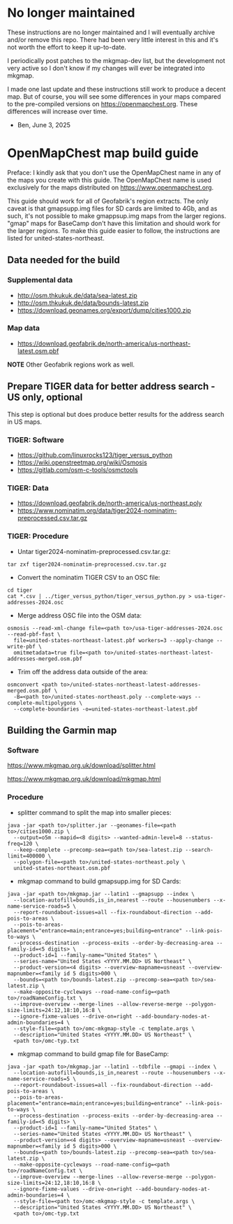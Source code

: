 # No longer maintained

These instructions are no longer maintained and I will eventually archive and/or remove this repo.
There had been very little interest in this and it's not worth the effort to keep it up-to-date.

I periodically post patches to the mkgmap-dev list, but the development not very active so I don't know if my changes
will ever be integrated into mkgmap.

I made one last update and these instructions still work to produce a decent map. But of course, 
you will see some differences in your maps compared to the pre-compiled versions on https://openmapchest.org. These differences will
increase over time.

- Ben, June 3, 2025

# OpenMapChest map build guide

Preface: I kindly ask that you don't use the OpenMapChest name in any of the maps you create with this guide. The OpenMapChest name is used exclusively for the maps distributed on https://www.openmapchest.org.

This guide should work for all of Geofabrik's region extracts. The only caveat is that
gmapsupp.img files for SD cards are limited to 4Gb, and as such, it's not possible to
make gmappsup.img maps from the larger regions. "gmap" maps for BaseCamp don't have this
limitation and should work for the larger regions. To make this guide easier to follow,
the instructions are listed for united-states-northeast.

## Data needed for the build

### Supplemental data
* http://osm.thkukuk.de/data/sea-latest.zip
* http://osm.thkukuk.de/data/bounds-latest.zip
* https://download.geonames.org/export/dump/cities1000.zip

### Map data
* https://download.geofabrik.de/north-america/us-northeast-latest.osm.pbf

**NOTE** Other Geofabrik regions work as well.

## Prepare TIGER data for better address search - US only, optional

This step is optional but does produce better results for the address search in US maps.

### TIGER: Software
* https://github.com/linuxrocks123/tiger_versus_python
* https://wiki.openstreetmap.org/wiki/Osmosis
* https://gitlab.com/osm-c-tools/osmctools

### TIGER: Data
* https://download.geofabrik.de/north-america/us-northeast.poly
* https://www.nominatim.org/data/tiger2024-nominatim-preprocessed.csv.tar.gz

### TIGER: Procedure
* Untar tiger2024-nominatim-preprocessed.csv.tar.gz:
```
tar zxf tiger2024-nominatim-preprocessed.csv.tar.gz
```

* Convert the nominatim TIGER CSV to an OSC file:
```
cd tiger
cat *.csv | ../tiger_versus_python/tiger_versus_python.py > usa-tiger-addresses-2024.osc
```

* Merge address OSC file into the OSM data:
```
osmosis --read-xml-change file=<path to>/usa-tiger-addresses-2024.osc --read-pbf-fast \
  file=united-states-northeast-latest.pbf workers=3 --apply-change --write-pbf \
  omitmetadata=true file=<path to>/united-states-northeast-latest-addresses-merged.osm.pbf
```

* Trim off the address data outside of the area:
```
osmconvert <path to>/united-states-northeast-latest-addresses-merged.osm.pbf \
  -B=<path to>/united-states-northeast.poly --complete-ways --complete-multipolygons \
  --complete-boundaries -o=united-states-northeast-latest.pbf
```

## Building the Garmin map

### Software

https://www.mkgmap.org.uk/download/splitter.html

https://www.mkgmap.org.uk/download/mkgmap.html

### Procedure

* splitter command to split the map into smaller pieces:
```
java -jar <path to>/splitter.jar --geonames-file=<path to>/cities1000.zip \
  --output=o5m --mapid=<8 digits> --wanted-admin-level=8 --status-freq=120 \
  --keep-complete --precomp-sea=<path to>/sea-latest.zip --search-limit=400000 \
  --polygon-file=<path to>/united-states-northeast.poly \
  united-states-northeast.osm.pbf
```

* mkgmap command to build gmapsupp.img for SD Cards:
```
java -jar <path to>/mkgmap.jar --latin1 --gmapsupp --index \
  --location-autofill=bounds,is_in,nearest --route --housenumbers --x-name-service-roads=5 \
  --report-roundabout-issues=all --fix-roundabout-direction --add-pois-to-areas \
  --pois-to-areas-placement="entrance=main;entrance=yes;building=entrance" --link-pois-to-ways \
  --process-destination --process-exits --order-by-decreasing-area --family-id=<5 digits> \
  --product-id=1 --family-name="United States" \
  --series-name="United States <YYYY.MM.DD> US Northeast" \
  --product-version=<4 digits> --overview-mapname=usneast --overview-mapnumber=<family id 5 digits>000 \
  --bounds=<path to>/bounds-latest.zip --precomp-sea=<path to>/sea-latest.zip \
  --make-opposite-cycleways --road-name-config=<path to>/roadNameConfig.txt \
  --improve-overview --merge-lines --allow-reverse-merge --polygon-size-limits=24:12,18:10,16:8 \
  --ignore-fixme-values --drive-on=right --add-boundary-nodes-at-admin-boundaries=4 \
  --style-file=<path to>/omc-mkgmap-style -c template.args \
  --description="United States <YYYY.MM.DD> US Northeast" \
  <path to>/omc-typ.txt
```

* mkgmap command to build gmap file for BaseCamp:
```
java -jar <path to>/mkgmap.jar --latin1 --tdbfile --gmapi --index \
  --location-autofill=bounds,is_in,nearest --route --housenumbers --x-name-service-roads=5 \
  --report-roundabout-issues=all --fix-roundabout-direction --add-pois-to-areas \
  --pois-to-areas-placement="entrance=main;entrance=yes;building=entrance" --link-pois-to-ways \
  --process-destination --process-exits --order-by-decreasing-area --family-id=<5 digits> \
  --product-id=1 --family-name="United States" \
  --series-name="United States <YYYY.MM.DD> US Northeast" \
  --product-version=<4 digits> --overview-mapname=usneast --overview-mapnumber=<family id 5 digits>000 \
  --bounds=<path to>/bounds-latest.zip --precomp-sea=<path to>/sea-latest.zip \
  --make-opposite-cycleways --road-name-config=<path to>/roadNameConfig.txt \
  --improve-overview --merge-lines --allow-reverse-merge --polygon-size-limits=24:12,18:10,16:8 \
  --ignore-fixme-values --drive-on=right --add-boundary-nodes-at-admin-boundaries=4 \
  --style-file=<path to>/omc-mkgmap-style -c template.args \
  --description="United States <YYYY.MM.DD> US Northeast" \
  <path to>/omc-typ.txt
```
